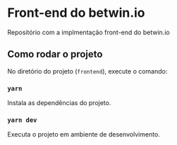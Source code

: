 # Front-end do betwin.io

Repositório com a implmentação front-end do betwin.io

## Como rodar o projeto

No diretório do projeto (`frontend`), execute o comando:

### `yarn`

Instala as dependências do projeto.

### `yarn dev`

Executa o projeto em ambiente de desenvolvimento.
